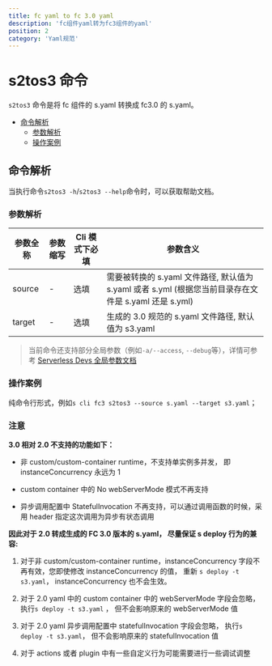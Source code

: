 ```yaml
---
title: fc yaml to fc 3.0 yaml
description: 'fc组件yaml转为fc3组件的yaml'
position: 2
category: 'Yaml规范'
---
```


# s2tos3 命令

`s2tos3` 命令是将 fc 组件的 s.yaml 转换成 fc3.0 的 s.yaml。

- [命令解析](#命令解析)
  - [参数解析](#参数解析)
  - [操作案例](#操作案例)

## 命令解析

当执行命令`s2tos3 -h`/`s2tos3 --help`命令时，可以获取帮助文档。

### 参数解析

| 参数全称 | 参数缩写 | Cli 模式下必填 | 参数含义                                                                                              |
| -------- | -------- | -------------- | ----------------------------------------------------------------------------------------------------- |
| source   | -        | 选填           | 需要被转换的 s.yaml 文件路径, 默认值为 s.yaml 或者 s.yml (根据您当前目录存在文件是 s.yaml 还是 s.yml) |
| target   | -        | 选填           | 生成的 3.0 规范的 s.yaml 文件路径, 默认值为 s3.yaml                                                   |

> 当前命令还支持部分全局参数（例如`-a/--access`, `--debug`等），详情可参考 [Serverless Devs 全局参数文档](https://serverless-devs.com/serverless-devs/command/readme#全局参数)

### 操作案例

纯命令行形式，例如`s cli fc3 s2tos3 --source s.yaml --target s3.yaml`；

### 注意

**3.0 相对 2.0 不支持的功能如下：**

- 非 custom/custom-container runtime，不支持单实例多并发， 即 instanceConcurrency 永远为 1

- custom container 中的 No webServerMode 模式不再支持

- 异步调用配置中 StatefulInvocation 不再支持，可以通过调用函数的时候，采用 header 指定这次调用为异步有状态调用

**因此对于 2.0 转成生成的 FC 3.0 版本的 s.yaml， 尽量保证 s deploy 行为的兼容:**

1. 对于非 custom/custom-container runtime，instanceConcurrency 字段不再有效，您即使修改 instanceConcurrency 的值， 重新 `s deploy -t s3.yaml`， instanceConcurrency 也不会生效。

2. 对于 2.0 yaml 中的 custom container 中的 webServerMode 字段会忽略， 执行`s deploy -t s3.yaml` ， 但不会影响原来的 webServerMode 值

3. 对于 2.0 yaml 异步调用配置中 statefulInvocation 字段会忽略， 执行`s deploy -t s3.yaml`， 但不会影响原来的 statefulInvocation 值

4. 对于 actions 或者 plugin 中有一些自定义行为可能需要进行一些调试调整
